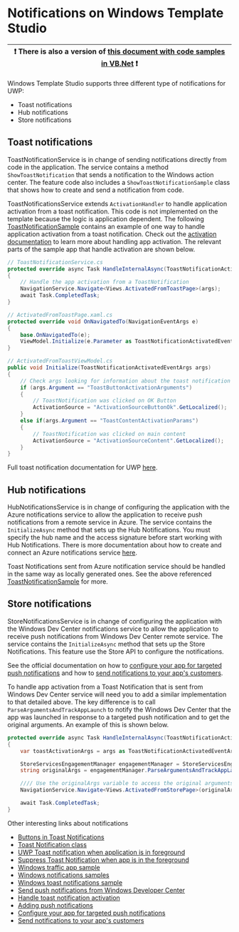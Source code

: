 # Notifications on Windows Template Studio

:heavy_exclamation_mark: There is also a version of [this document with code samples in VB.Net](./notifications.vb.md) :heavy_exclamation_mark: |
----------------------------------------------------------------------------------------------------------------------------------------------- |

Windows Template Studio supports three different type of notifications for UWP:
- Toast notifications
- Hub notifications
- Store notifications

## Toast notifications
ToastNotificationService is in change of sending notifications directly from code in the application. The service contains a method `ShowToastNotification` that sends a notification to the Windows action center. The feature code also includes a `ShowToastNotificationSample` class that shows how to create and send a notification from code.

ToastNotificationsService extends `ActivationHandler` to handle application activation from a toast notification. This code is not implemented on the template because the logic is application dependent. The following [ToastNotificationSample](/samples/notifications/ToastNotificationSample) contains an example of one way to handle application activation from a toast notification.
Check out the [activation documentation](activation.md) to learn more about handling app activation.
The relevant parts of the sample app that handle activation are shown below.

```csharp
// ToastNotificationService.cs
protected override async Task HandleInternalAsync(ToastNotificationActivatedEventArgs args)
{
    // Handle the app activation from a ToastNotification
    NavigationService.Navigate<Views.ActivatedFromToastPage>(args);
    await Task.CompletedTask;
}

// ActivatedFromToastPage.xaml.cs
protected override void OnNavigatedTo(NavigationEventArgs e)
{
    base.OnNavigatedTo(e);
    ViewModel.Initialize(e.Parameter as ToastNotificationActivatedEventArgs);
}

// ActivatedFromToastViewModel.cs
public void Initialize(ToastNotificationActivatedEventArgs args)
{
    // Check args looking for information about the toast notification
    if (args.Argument == "ToastButtonActivationArguments")
    {
        // ToastNotification was clicked on OK Button
        ActivationSource = "ActivationSourceButtonOk".GetLocalized();
    }
    else if(args.Argument == "ToastContentActivationParams")
    {
        // ToastNotification was clicked on main content
        ActivationSource = "ActivationSourceContent".GetLocalized();
    }
}
```

Full toast notification documentation for UWP [here](https://docs.microsoft.com/dotnet/api/microsoft.toolkit.uwp.notifications.toastcontent).

## Hub notifications
HubNotificationsService is in change of configuring the application with the Azure notifications service to allow the application to receive push notifications from a remote service in Azure. The service contains the `InitializeAsync` method that sets up the Hub Notifications. You must specify the hub name and the access signature before start working with Hub Notifications. There is more documentation about how to create and connect an Azure notifications service [here](https://docs.microsoft.com/azure/app-service-mobile/app-service-mobile-windows-store-dotnet-get-started-push).

Toast Notifications sent from Azure notification service should be handled in the same way as locally generated ones. See the above referenced [ToastNotificationSample](/samples/notifications/ToastNotificationSample) for more.

## Store notifications
StoreNotificationsService is in change of configuring the application with the Windows Dev Center notifications service to allow the application to receive push notifications from Windows Dev Center remote service. The service contains the `InitializeAsync` method that sets up the Store Notifications. This feature use the Store API to configure the notifications.

See the official documentation on how to [configure your app for targeted push notifications](https://docs.microsoft.com/windows/uwp/monetize/configure-your-app-to-receive-dev-center-notifications) and how to [send notifications to your app's customers](https://docs.microsoft.com/windows/uwp/publish/send-push-notifications-to-your-apps-customers).

To handle app activation from a Toast Notification that is sent from Windows Dev Center service will need you to add a similar implementation to that detailed above. The key difference is to call `ParseArgumentsAndTrackAppLaunch` to notify the Windows Dev Center that the app was launched in response to a targeted push notification and to get the original arguments. An example of this is shown below.

```csharp
protected override async Task HandleInternalAsync(ToastNotificationActivatedEventArgs args)
{
    var toastActivationArgs = args as ToastNotificationActivatedEventArgs;

    StoreServicesEngagementManager engagementManager = StoreServicesEngagementManager.GetDefault();
    string originalArgs = engagementManager.ParseArgumentsAndTrackAppLaunch(toastActivationArgs.Argument);

    //// Use the originalArgs variable to access the original arguments passed to the app.
    NavigationService.Navigate<Views.ActivatedFromStorePage>(originalArgs);

    await Task.CompletedTask;
}
```

Other interesting links about notifications
- [Buttons in Toast Notifications](https://docs.microsoft.com/dotnet/api/microsoft.toolkit.uwp.notifications.toastbutton)
- [Toast Notification class](https://docs.microsoft.com/uwp/api/windows.ui.notifications.toastnotification)
- [UWP Toast notification when application is in foreground](https://social.msdn.microsoft.com/Forums/en-US/ff8acad4-f0c2-4a36-ac90-84780276fd09/uwptoast-notification-when-application-is-in-foreground)
- [Suppress Toast Notification when app is in the foreground](https://social.msdn.microsoft.com/Forums/en-US/21a374dc-6510-48ea-b058-a9d4424cda4b/uwpc-suppress-toast-notification-when-app-is-in-the-foreground)
- [Windows traffic app sample](https://github.com/microsoft/windows-appsample-trafficapp/)
- [Windows notifications samples](https://github.com/Microsoft/Windows-universal-samples/tree/master/Samples/Notifications)
- [Windows toast notifications sample](https://github.com/WindowsNotifications/quickstart-sending-local-toast-win10)
- [Send push notifications from Windows Developer Center](https://docs.microsoft.com/windows/uwp/publish/send-push-notifications-to-your-apps-customers)
- [Handle toast notification activation](https://blogs.msdn.microsoft.com/tiles_and_toasts/2015/07/08/quickstart-sending-a-local-toast-notification-and-handling-activations-from-it-windows-10/)
- [Adding push notifications](https://docs.microsoft.com/azure/app-service-mobile/app-service-mobile-windows-store-dotnet-get-started-push)
- [Configure your app for targeted push notifications](https://docs.microsoft.com/windows/uwp/monetize/configure-your-app-to-receive-dev-center-notifications)
- [Send notifications to your app's customers](https://docs.microsoft.com/windows/uwp/publish/send-push-notifications-to-your-apps-customers)
